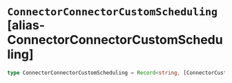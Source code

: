 # `ConnectorConnectorCustomScheduling` [alias-ConnectorConnectorCustomScheduling]
```typescript
type ConnectorConnectorCustomScheduling = Record<string, [ConnectorCustomScheduling](./ConnectorCustomScheduling.md)>;
```
